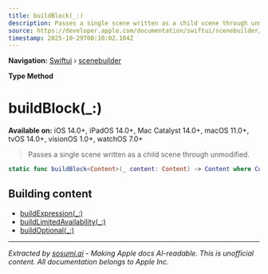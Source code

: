 ```yaml
---
title: buildBlock(_:)
description: Passes a single scene written as a child scene through unmodified.
source: https://developer.apple.com/documentation/swiftui/scenebuilder/buildblock(_:)
timestamp: 2025-10-29T00:10:02.104Z
---
```


**Navigation:** [Swiftui](/documentation/swiftui) › [scenebuilder](/documentation/swiftui/scenebuilder)

**Type Method**

# buildBlock(_:)

**Available on:** iOS 14.0+, iPadOS 14.0+, Mac Catalyst 14.0+, macOS 11.0+, tvOS 14.0+, visionOS 1.0+, watchOS 7.0+

> Passes a single scene written as a child scene through unmodified.

```swift
static func buildBlock<Content>(_ content: Content) -> Content where Content : Scene
```

## Building content

- [buildExpression(_:)](/documentation/swiftui/scenebuilder/buildexpression(_:))
- [buildLimitedAvailability(_:)](/documentation/swiftui/scenebuilder/buildlimitedavailability(_:))
- [buildOptional(_:)](/documentation/swiftui/scenebuilder/buildoptional(_:))

---

*Extracted by [sosumi.ai](https://sosumi.ai) - Making Apple docs AI-readable.*
*This is unofficial content. All documentation belongs to Apple Inc.*
